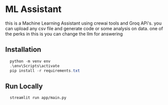 
# ML Assistant 

this is a Machine Learning Assistant using crewai
tools and Groq APi's. you can upload any csv file and generate code or some analysis on data. one of the perks in this is you can change the llm for answering

## Installation



```powershell
  python -m venv env
  .\env\Scripts\activate
  pip install -r requirements.txt
```




    
## Run Locally



```bash
  streamlit run app/main.py
  
```





